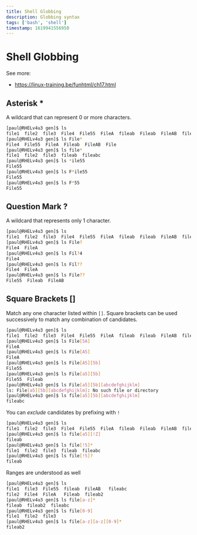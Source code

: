 ```yaml
---
title: Shell Globbing
description: Globbing syntax
tags: ['bash', 'shell']
timestamp: 1619941556950
---
```


# Shell Globbing

See more:

- <https://linux-training.be/funhtml/ch17.html>

## Asterisk \*

A wildcard that can represent 0 or more characters.

```sh
[paul@RHELv4u3 gen]$ ls
file1  file2  file3  File4  File55  FileA  fileab  Fileab  FileAB  fileabc File
[paul@RHELv4u3 gen]$ ls File*
File4  File55  FileA  Fileab  FileAB  File
[paul@RHELv4u3 gen]$ ls file*
file1  file2  file3  fileab  fileabc
[paul@RHELv4u3 gen]$ ls *ile55
File55
[paul@RHELv4u3 gen]$ ls F*ile55
File55
[paul@RHELv4u3 gen]$ ls F*55
File55
```

## Question Mark ?

A wildcard that represents only 1 character.

```sh
[paul@RHELv4u3 gen]$ ls
file1  file2  file3  File4  File55  FileA  fileab  Fileab  FileAB  fileabc
[paul@RHELv4u3 gen]$ ls File?
File4  FileA
[paul@RHELv4u3 gen]$ ls Fil?4
File4
[paul@RHELv4u3 gen]$ ls Fil??
File4  FileA
[paul@RHELv4u3 gen]$ ls File??
File55  Fileab  FileAB
```

## Square Brackets []

Match any one character listed within `[]`. Square brackets can be used successively to match any combination of candidates.

```sh
[paul@RHELv4u3 gen]$ ls
file1  file2  file3  File4  File55  FileA  fileab  Fileab  FileAB  fileabc
[paul@RHELv4u3 gen]$ ls File[5A]
FileA
[paul@RHELv4u3 gen]$ ls File[A5]
FileA
[paul@RHELv4u3 gen]$ ls File[A5][5b]
File55
[paul@RHELv4u3 gen]$ ls File[a5][5b]
File55  Fileab
[paul@RHELv4u3 gen]$ ls File[a5][5b][abcdefghijklm]
ls: File[a5][5b][abcdefghijklm]: No such file or directory
[paul@RHELv4u3 gen]$ ls file[a5][5b][abcdefghijklm]
fileabc
```

You can _exclude_ candidates by prefixing with `!`

```sh
[paul@RHELv4u3 gen]$ ls
file1  file2  file3  File4  File55  FileA  fileab  Fileab  FileAB  fileabc
[paul@RHELv4u3 gen]$ ls file[a5][!Z]
fileab
[paul@RHELv4u3 gen]$ ls file[!5]*
file1  file2  file3  fileab  fileabc
[paul@RHELv4u3 gen]$ ls file[!5]?
fileab
```

Ranges are understood as well

```sh
[paul@RHELv4u3 gen]$ ls
file1  file3  File55  fileab  FileAB   fileabc
file2  File4  FileA   Fileab  fileab2
[paul@RHELv4u3 gen]$ ls file[a-z]*
fileab  fileab2  fileabc
[paul@RHELv4u3 gen]$ ls file[0-9]
file1  file2  file3
[paul@RHELv4u3 gen]$ ls file[a-z][a-z][0-9]*
fileab2
```

